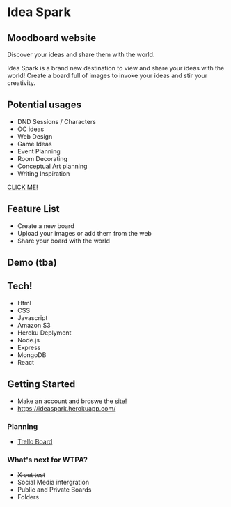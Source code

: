 # Idea Spark
## Moodboard website

<!-- ![icon](https://i.imgur.com/8iUzrPc.png) -->

Discover your ideas and share them with the world.

Idea Spark is a brand new destination to view and share your ideas with the world! Create a board full of images to invoke your ideas and stir your creativity.

## Potential usages
- DND Sessions / Characters
- OC ideas
- Web Design
- Game Ideas
- Event Planning
- Room Decorating
- Conceptual Art planning
- Writing Inspiration

[CLICK ME!](https://ideaspark.herokuapp.com/)

## Feature List

- Create a new board
- Upload your images or add them from the web
- Share your board with the world

## Demo (tba)

<!-- <img src="https://i.imgur.com/AXVHvhD.png" alt="img1" width="50%"/>
<img src="https://user-images.githubusercontent.com/7240924/126803967-55401e90-aca4-4245-abc9-81457c2ec5f1.gif" alt="img3" width="50%"/>
<img src="https://i.imgur.com/eevQPFb.png" alt="img2" width="50%"/> -->


## Tech!

- Html
- CSS
- Javascript
- Amazon S3
- Heroku Deplyment
- Node.js
- Express
- MongoDB
- React

## Getting Started
- Make an account and broswe the site!
- https://ideaspark.herokuapp.com/

### Planning
- [Trello Board](https://trello.com/b/JZ6G2PbT/idea-spark-%F0%9F%92%A1%E2%9C%A8-moodboards)

### What's next for WTPA?
- ~~X out test~~
- Social Media intergration
- Public and Private Boards
- Folders


